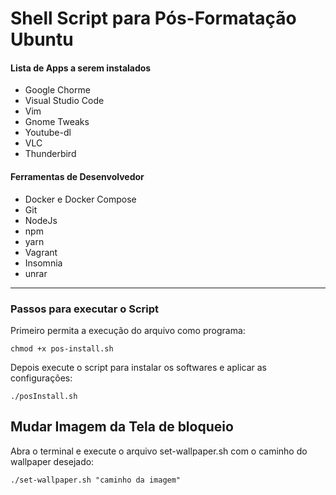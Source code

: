 # Shell Script para Pós-Formatação Ubuntu

#### Lista de Apps a serem instalados

- Google Chorme
- Visual Studio Code
- Vim
- Gnome Tweaks
- Youtube-dl
- VLC
- Thunderbird

#### Ferramentas de Desenvolvedor

- Docker e Docker Compose
- Git
- NodeJs
- npm
- yarn
- Vagrant
- Insomnia
- unrar

---

### Passos para executar o Script

Primeiro permita a execução do arquivo como programa:

```
chmod +x pos-install.sh
```

 Depois execute o script para instalar os softwares e aplicar as configurações:

```
./posInstall.sh
```
## Mudar Imagem da Tela de bloqueio

Abra o terminal e execute o arquivo set-wallpaper.sh com o caminho do wallpaper desejado:

```
./set-wallpaper.sh "caminho da imagem"
```

